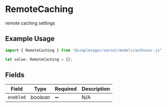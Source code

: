 # RemoteCaching

remote caching settings

## Example Usage

```typescript
import { RemoteCaching } from "@simplesagar/vercel/models/authuser.js";

let value: RemoteCaching = {};
```

## Fields

| Field              | Type               | Required           | Description        |
| ------------------ | ------------------ | ------------------ | ------------------ |
| `enabled`          | *boolean*          | :heavy_minus_sign: | N/A                |